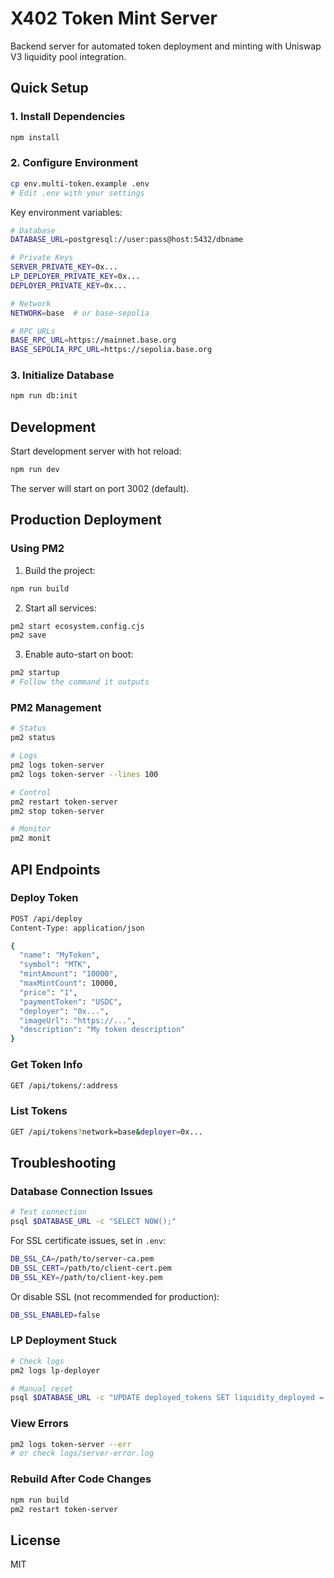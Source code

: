 # X402 Token Mint Server

Backend server for automated token deployment and minting with Uniswap V3 liquidity pool integration.

## Quick Setup

### 1. Install Dependencies

```bash
npm install
```

### 2. Configure Environment

```bash
cp env.multi-token.example .env
# Edit .env with your settings
```

Key environment variables:
```bash
# Database
DATABASE_URL=postgresql://user:pass@host:5432/dbname

# Private Keys
SERVER_PRIVATE_KEY=0x...
LP_DEPLOYER_PRIVATE_KEY=0x...
DEPLOYER_PRIVATE_KEY=0x...

# Network
NETWORK=base  # or base-sepolia

# RPC URLs
BASE_RPC_URL=https://mainnet.base.org
BASE_SEPOLIA_RPC_URL=https://sepolia.base.org
```

### 3. Initialize Database

```bash
npm run db:init
```

## Development

Start development server with hot reload:

```bash
npm run dev
```

The server will start on port 3002 (default).

## Production Deployment

### Using PM2

1. Build the project:
```bash
npm run build
```

2. Start all services:
```bash
pm2 start ecosystem.config.cjs
pm2 save
```

3. Enable auto-start on boot:
```bash
pm2 startup
# Follow the command it outputs
```

### PM2 Management

```bash
# Status
pm2 status

# Logs
pm2 logs token-server
pm2 logs token-server --lines 100

# Control
pm2 restart token-server
pm2 stop token-server

# Monitor
pm2 monit
```

## API Endpoints

### Deploy Token

```bash
POST /api/deploy
Content-Type: application/json

{
  "name": "MyToken",
  "symbol": "MTK",
  "mintAmount": "10000",
  "maxMintCount": 10000,
  "price": "1",
  "paymentToken": "USDC",
  "deployer": "0x...",
  "imageUrl": "https://...",
  "description": "My token description"
}
```

### Get Token Info

```bash
GET /api/tokens/:address
```

### List Tokens

```bash
GET /api/tokens?network=base&deployer=0x...
```

## Troubleshooting

### Database Connection Issues

```bash
# Test connection
psql $DATABASE_URL -c "SELECT NOW();"
```

For SSL certificate issues, set in `.env`:
```bash
DB_SSL_CA=/path/to/server-ca.pem
DB_SSL_CERT=/path/to/client-cert.pem
DB_SSL_KEY=/path/to/client-key.pem
```

Or disable SSL (not recommended for production):
```bash
DB_SSL_ENABLED=false
```

### LP Deployment Stuck

```bash
# Check logs
pm2 logs lp-deployer

# Manual reset
psql $DATABASE_URL -c "UPDATE deployed_tokens SET liquidity_deployed = false, lp_retry_count = 0 WHERE address = '0x...';"
```

### View Errors

```bash
pm2 logs token-server --err
# or check logs/server-error.log
```

### Rebuild After Code Changes

```bash
npm run build
pm2 restart token-server
```

## License

MIT

